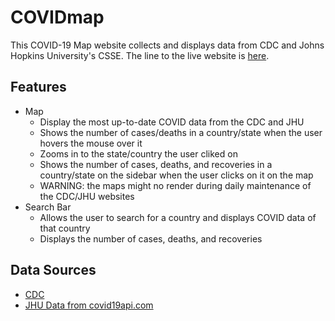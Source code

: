 # COVIDmap
This COVID-19 Map website collects and displays data from CDC and Johns Hopkins University's CSSE.
The line to the live website is [here](https://1albertchen.github.io/COVIDmap/index.html).

## Features
- Map
  - Display the most up-to-date COVID data from the CDC and JHU
  - Shows the number of cases/deaths in a country/state when the user hovers the mouse over it
  - Zooms in to the state/country the user cliked on
  - Shows the number of cases, deaths, and recoveries in a country/state on the sidebar when the user clicks on it on the map
  - WARNING: the maps might no render during daily maintenance of the CDC/JHU websites
- Search Bar
  - Allows the user to search for a country and displays COVID data of that country
  - Displays the number of cases, deaths, and recoveries

## Data Sources
- [CDC](https://data.cdc.gov/resource/9mfq-cb36.json)
- [JHU Data from covid19api.com](https://api.covid19api.com/)
